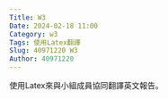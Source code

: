 ```yaml
---
Title: W3
Date: 2024-02-18 11:00
Category: w3
Tags: 使用Latex翻譯
Slug: 40971220 W3
Author: 40971220
---
```


使用Latex來與小組成員協同翻譯英文報告。

<!-- PELICAN_END_SUMMARY -->